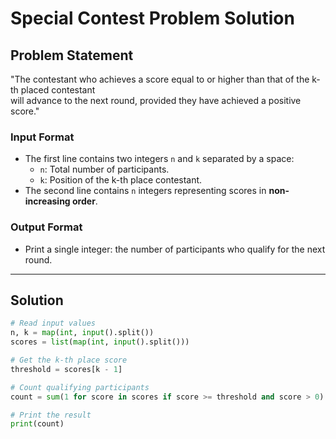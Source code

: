# Special Contest Problem Solution

## Problem Statement
"The contestant who achieves a score equal to or higher than that of the k-th placed contestant  
will advance to the next round, provided they have achieved a positive score."

### **Input Format**
- The first line contains two integers `n` and `k` separated by a space:
  - `n`: Total number of participants.
  - `k`: Position of the k-th place contestant.
- The second line contains `n` integers representing scores in **non-increasing order**.

### **Output Format**
- Print a single integer: the number of participants who qualify for the next round.

---

## Solution

```python
# Read input values
n, k = map(int, input().split())
scores = list(map(int, input().split()))

# Get the k-th place score
threshold = scores[k - 1]

# Count qualifying participants
count = sum(1 for score in scores if score >= threshold and score > 0)

# Print the result
print(count)
